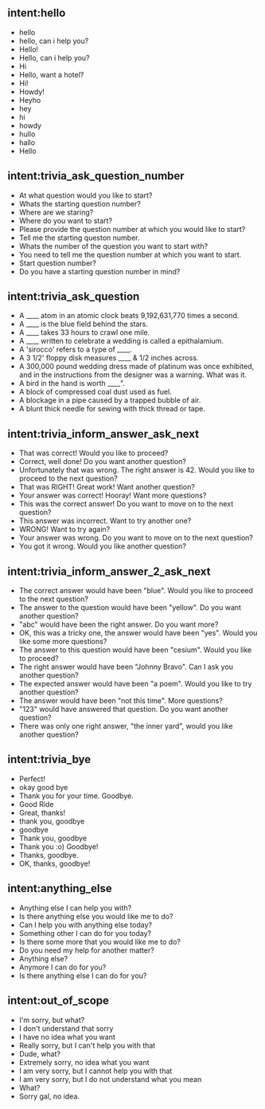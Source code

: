 ## intent:hello
- hello
- hello, can i help you?
- Hello!
- Hello, can i help you?
- Hi
- Hello, want a hotel?
- Hi!
- Howdy!
- Heyho
- hey
- hi
- howdy
- hullo
- hallo
- Hello

## intent:trivia_ask_question_number
- At what question would you like to start?
- Whats the starting question number?
- Where are we staring?
- Where do you want to start?
- Please provide the question number at which you would like to start?
- Tell me the starting queston number.
- Whats the number of the question you want to start with?
- You need to tell me the question number at which you want to start.
- Start question number?
- Do you have a starting question number in mind?

## intent:trivia_ask_question
- A ____ atom in an atomic clock beats 9,192,631,770 times a second.
- A ____ is the blue field behind the stars.
- A ____ takes 33 hours to crawl one mile.
- A ____ written to celebrate a wedding is called a epithalamium.
- A 'sirocco' refers to a type of ____.
- A 3 1/2' floppy disk measures ____ & 1/2 inches across.
- A 300,000 pound wedding dress made of platinum was once exhibited, and in the instructions from the designer was a warning. What was it.
- A bird in the hand is worth ____".
- A block of compressed coal dust used as fuel.
- A blockage in a pipe caused by a trapped bubble of air.
- A blunt thick needle for sewing with thick thread or tape.

## intent:trivia_inform_answer_ask_next
- That was correct! Would you like to proceed?
- Correct, well done! Do you want another question?
- Unfortunately that was wrong. The right answer is 42. Would you like to proceed to the next question?
- That was RIGHT! Great work! Want another question?
- Your answer was correct! Hooray! Want more questions?
- This was the correct answer! Do you want to move on to the next question?
- This answer was incorrect. Want to try another one?
- WRONG! Want to try again?
- Your answer was wrong. Do you want to move on to the next question?
- You got it wrong. Would you like another question?

## intent:trivia_inform_answer_2_ask_next
- The correct answer would have been "blue". Would you like to proceed to the next question?
- The answer to the question would have been "yellow". Do you want another question?
- "abc" would have been the right answer. Do you want more?
- OK, this was a tricky one, the answer would have been "yes". Would you like some more questions?
- The answer to this question would have been "cesium". Would you like to proceed?
- The right answer would have been "Johnny Bravo". Can I ask you another question?
- The expected answer would have been "a poem". Would you like to try another question?
- The answer would have been "not this time". More questions?
- "123" would have answered that question. Do you want another question?
- There was only one right answer, "the inner yard", would you like another question?

## intent:trivia_bye
- Perfect!
- okay good bye
- Thank you for your time. Goodbye.
- Good Ride
- Great, thanks!
- thank you, goodbye
- goodbye
- Thank you, goodbye
- Thank you :o) Goodbye!
- Thanks, goodbye.
- OK, thanks, goodbye!

## intent:anything_else
- Anything else I can help you with?
- Is there anything else you would like me to do?
- Can I help you with anything else today?
- Something other I can do for you today?
- Is there some more that you would like me to do?
- Do you need my help for another matter?
- Anything else?
- Anymore I can do for you?
- Is there anything else I can do for you?

## intent:out_of_scope
- I'm sorry, but what?
- I don't understand that sorry
- I have no idea what you want
- Really sorry, but I can't help you with that
- Dude, what?
- Extremely sorry, no idea what you want
- I am very sorry, but I cannot help you with that
- I am very sorry, but I do not understand what you mean
- What?
- Sorry gal, no idea.